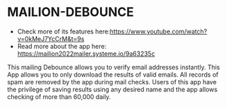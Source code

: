 # MAILION-DEBOUNCE

* Check more of its features here:https://www.youtube.com/watch?v=0kMeJ7YcCrM&t=9s
* Read more about the app here: https://mailion2022mailer.systeme.io/9a63235c

 This mailing Debounce allows you to verify email addresses instantly. This App allows you to only download the results of valid emails. All records of spam are removed by the app during mail checks. Users of this app have the privilege of saving results using any desired name and the app allows checking of more than 60,000 daily.
